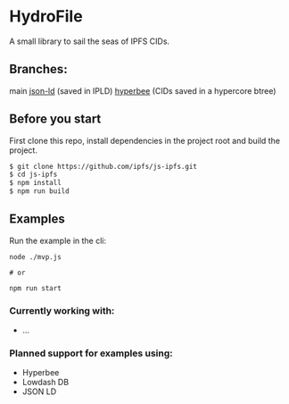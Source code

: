 # HydroFile
A small library to sail the seas of IPFS CIDs.

## Branches:

main
[json-ld](https://github.com/DougAnderson444/HydroFile/tree/ckartik/jsonld-experiment) (saved in IPLD)
[hyperbee](https://github.com/DougAnderson444/HydroFile/tree/ckartik/ipfs-hyperbee-mvp) (CIDs saved in a hypercore btree)

## Before you start
First clone this repo, install dependencies in the project root and build the project.

```bash
$ git clone https://github.com/ipfs/js-ipfs.git
$ cd js-ipfs
$ npm install
$ npm run build
```

## Examples

Run the example in the cli:

```
node ./mvp.js

# or

npm run start
```

### Currently working with:
- ...

### Planned support for examples using:
- Hyperbee
- Lowdash DB
- JSON LD
